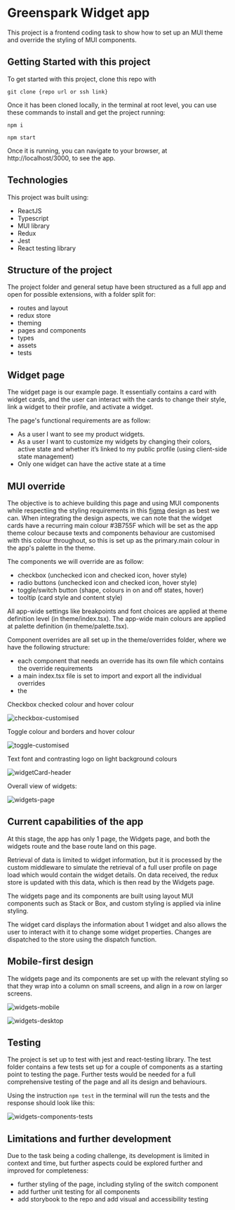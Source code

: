 # Greenspark Widget app

This project is a frontend coding task to show how to set up an MUI theme and override the styling of MUI components.

## Getting Started with this project

To get started with this project, clone this repo with

`git clone {repo url or ssh link}`

Once it has been cloned locally, in the terminal at root level, you can use these commands to install and get the project running:

`npm i`

`npm start`

Once it is running, you can navigate to your browser, at http://localhost/3000, to see the app.

## Technologies

This project was built using:

- ReactJS
- Typescript
- MUI library
- Redux
- Jest
- React testing library

## Structure of the project

The project folder and general setup have been structured as a full app and open for possible extensions, with a folder split for:

- routes and layout
- redux store
- theming
- pages and components
- types
- assets
- tests

## Widget page

The widget page is our example page. It essentially contains a card with widget cards, and the user can interact with the cards to change their style, link a widget to their profile, and activate a widget.

The page's functional requirements are as follow:

- As a user I want to see my product widgets.
- As a user I want to customize my widgets by changing their colors, active state and
  whether it’s linked to my public profile (using client-side state management)
- Only one widget can have the active state at a time

## MUI override

The objective is to achieve building this page and using MUI components while respectiing the styling requirements in this [figma](https://www.figma.com/file/EpzAE594mkDkMvg09WTqpb/Frontend-task?type=design&node-id=8-35&mode=design&t=z7v0Cz5fJXtBL25L-0) design as best we can.
When integrating the design aspects, we can note that the widget cards have a recurring main colour #3B755F which will be set as the app theme colour because texts and components behaviour are customised with this colour throughout, so this is set up as the primary.main colour in the app's palette in the theme.

The components we will override are as follow:

- checkbox (unchecked icon and checked icon, hover style)
- radio buttons (unchecked icon and checked icon, hover style)
- toggle/switch button (shape, colours in on and off states, hover)
- tooltip (card style and content style)

All app-wide settings like breakpoints and font choices are applied at theme definition level (in theme/index.tsx). The app-wide main colours are applied at palette definition (in theme/palette.tsx).

Component overrides are all set up in the theme/overrides folder, where we have the following structure:

- each component that needs an override has its own file which contains the override requirements
- a main index.tsx file is set to import and export all the individual overrides
- the

Checkbox checked colour and hover colour

![checkbox-customised](./screenshots/image-4.png)

Toggle colour and borders and hover colour

![toggle-customised](./screenshots/image-5.png)

Text font and contrasting logo on light background colours

![widgetCard-header](./screenshots/image-6.png)

Overall view of widgets:

![widgets-page](./screenshots/image.png)

## Current capabilities of the app

At this stage, the app has only 1 page, the Widgets page, and both the widgets route and the base route land on this page.

Retrieval of data is limited to widget information, but it is processed by the custom middleware to simulate the retrieval of a full user profile on page load which would contain the widget details. On data received, the redux store is updated with this data, which is then read by the Widgets page.

The widgets page and its components are built using layout MUI components such as Stack or Box, and custom styling is applied via inline styling.

The widget card displays the information about 1 widget and also allows the user to interact with it to change some widget properties. Changes are dispatched to the store using the dispatch function.

## Mobile-first design

The widgets page and its components are set up with the relevant styling so that they wrap into a column on small screens, and align in a row on larger screens.

![widgets-mobile](./screenshots/image-1.png)

![widgets-desktop](./screenshots/image-3.png)

## Testing

The project is set up to test with jest and react-testing library. The test folder contains a few tests set up for a couple of components as a starting point to testing the page. Further tests would be needed for a full comprehensive testing of the page and all its design and behaviours.

Using the instruction `npm test` in the terminal will run the tests and the response should look like this:

![widgets-components-tests](./screenshots/image-2.png)

## Limitations and further development

Due to the task being a coding challenge, its development is limited in context and time, but further aspects could be explored further and improved for completeness:

- further styling of the page, including styling of the switch component
- add further unit testing for all components
- add storybook to the repo and add visual and accessibility testing
